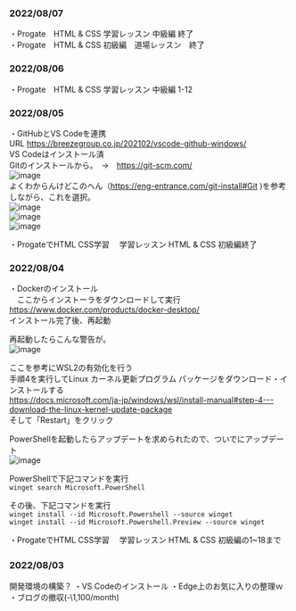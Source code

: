 ### 2022/08/07
  ・Progate　HTML & CSS 学習レッスン 中級編 終了  
  ・Progate　HTML & CSS 初級編　道場レッスン　終了  
  


### 2022/08/06
  ・Progate　HTML & CSS 学習レッスン 中級編 1-12


### 2022/08/05
・GitHubとVS Codeを連携  
URL https://breezegroup.co.jp/202102/vscode-github-windows/  
VS Codeはインストール済  
Gitのインストールから。　→　https://git-scm.com/  
![image](https://user-images.githubusercontent.com/102006535/183086639-e28d2360-8645-413b-a378-43360196bed1.png)  
よくわからんけどこのへん（https://eng-entrance.com/git-install#Git )を参考しながら、これを選択。    
![image](https://user-images.githubusercontent.com/102006535/183087094-34333aa7-1d66-4eae-b2d0-d612e5dc9c00.png)  
![image](https://user-images.githubusercontent.com/102006535/183087264-c0162864-f655-4195-b986-1e9507aa97a1.png)  
![image](https://user-images.githubusercontent.com/102006535/183087322-8f532d7e-17f7-4bf6-8f4f-eb801fa783a1.png)  
  
  ・ProgateでHTML CSS学習
　学習レッスン HTML & CSS 初級編終了
  
  
### 2022/08/04
・Dockerのインストール  
　ここからインストーラをダウンロードして実行  
 https://www.docker.com/products/docker-desktop/  
 インストール完了後、再起動  
   
 再起動したらこんな警告が。  
![image](https://user-images.githubusercontent.com/102006535/182847531-6a5e9459-6884-43ed-aa70-9bdfbadd0e77.png)  
  
ここを参考にWSL2の有効化を行う  
手順4を実行してLinux カーネル更新プログラム パッケージをダウンロード・インストールする  
https://docs.microsoft.com/ja-jp/windows/wsl/install-manual#step-4---download-the-linux-kernel-update-package  
そして「Restart」をクリック  
  
PowerShellを起動したらアップデートを求められたので、ついでにアップデート  
![image](https://user-images.githubusercontent.com/102006535/182848449-aaf1d631-b210-4e4e-8e98-79ce043c7569.png)  
  
PowerShellで下記コマンドを実行  
`winget search Microsoft.PowerShell`
  
その後、下記コマンドを実行  
`winget install --id Microsoft.Powershell --source winget`  
`winget install --id Microsoft.Powershell.Preview --source winget`

・ProgateでHTML CSS学習
　学習レッスン HTML & CSS 初級編の1~18まで

### 2022/08/03　
開発環境の構築？
・VS Codeのインストール
・Edge上のお気に入りの整理ｗ
・ブログの撤収(-\1,100/month)

